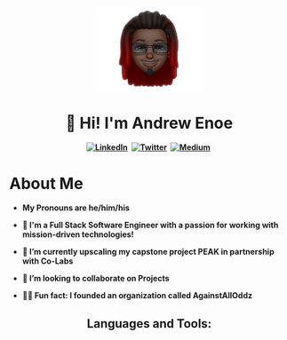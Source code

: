 <p>
  <h1 align= "center"> <img align= "center" src="Screen Shot 2022-09-03 at 12.33.51 PM(1).png" alt="image" width="200" >
  <h1 align="center"> <b> 👋 Hi! I'm Andrew Enoe</h1> 
  </h1>
</p>


<p align="center">
<a href="https://www.linkedin.com/in/andrew-enoe/"><img src="https://img.shields.io/badge/LinkedIn-f12a13?style=for-the-badge&logo=linkedin&logoColor=white" alt="LinkedIn" /></a>&nbsp;
<a href="https://twitter.com/andrewKins_"><img src="https://img.shields.io/badge/Twitter-1DA1F2?style=for-the-badge&logo=twitter&logoColor=white" alt="Twitter" /></a>&nbsp;
<a href="https://medium.com/@andrewm.enoe"><img src="https://img.shields.io/badge/Medium-0aaf19?style=for-the-badge&logo=medium&logoColor=white" alt="Medium" /></a>&nbsp;
</p>

<h1> About Me</h1> 
<p>

- My Pronouns are he/him/his
 
- 👀 I'm a Full Stack Software Engineer with a passion for working with mission-driven technologies!

- 🌱 I’m currently upscaling my capstone project PEAK in partnership with Co-Labs

- 💞️ I’m looking to collaborate on Projects

- 🕺🏾 Fun fact: I founded an organization called AgainstAllOddz

</p>

<h2 align="center"> Languages and Tools:</h2>
